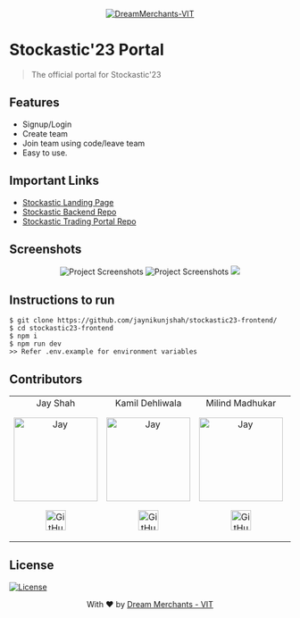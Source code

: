 <p align="center"><a href="https://dreammerchantsvit.com/" target="_blank"><img src="https://dreammerchantsvit.com/dmLogo.png" title="Dreammerchants-VIT" alt="DreamMerchants-VIT"></a>
</p>

# Stockastic'23 Portal

> <Subtitle>
> The official portal for Stockastic'23
<!-- 
---
[![DOCS](https://img.shields.io/badge/Documentation-see%20docs-green?style=flat-square&logo=appveyor)](INSERT_LINK_FOR_DOCS_HERE) 
  [![UI ](https://img.shields.io/badge/User%20Interface-Link%20to%20UI-orange?style=flat-square&logo=appveyor)](INSERT_UI_LINK_HERE) -->

## Features
- Signup/Login
- Create team
- Join team using code/leave team
- Easy to use.
	
## Important Links
- [Stockastic Landing Page](https://stockastic.dreammerchantsvit.com/)
- [Stockastic Backend Repo](https://github.com/jaynikunjshah/stockastic23-backend/)
- [Stockastic  Trading Portal Repo](https://stockastic-trading-portal-eight.vercel.app/)

## Screenshots
<p align="center">
<img src="https://private-user-images.githubusercontent.com/68477234/251393372-091e7d01-5374-4a4a-bc5c-cc61c9b41d8a.png?jwt=eyJhbGciOiJIUzI1NiIsInR5cCI6IkpXVCJ9.eyJrZXkiOiJrZXkxIiwiZXhwIjoxNjg4NjMyODIwLCJuYmYiOjE2ODg2MzI1MjAsInBhdGgiOiIvNjg0NzcyMzQvMjUxMzkzMzcyLTA5MWU3ZDAxLTUzNzQtNGE0YS1iYzVjLWNjNjFjOWI0MWQ4YS5wbmc_WC1BbXotQWxnb3JpdGhtPUFXUzQtSE1BQy1TSEEyNTYmWC1BbXotQ3JlZGVudGlhbD1BS0lBSVdOSllBWDRDU1ZFSDUzQSUyRjIwMjMwNzA2JTJGdXMtZWFzdC0xJTJGczMlMkZhd3M0X3JlcXVlc3QmWC1BbXotRGF0ZT0yMDIzMDcwNlQwODM1MjBaJlgtQW16LUV4cGlyZXM9MzAwJlgtQW16LVNpZ25hdHVyZT0xYjRiM2NlYjJhY2I2ZTU5MmZmZTQ2NjJiNWFkNjQ3MzcwZTBiMmRiNjQwNDFkNGNlNTgzZWVjMTIxZDRhNTY1JlgtQW16LVNpZ25lZEhlYWRlcnM9aG9zdCZhY3Rvcl9pZD0wJmtleV9pZD0wJnJlcG9faWQ9MCJ9.0FzPf-hXJKBG5_0W2s26t8vH5C84G4Vbh3qRB-nU3tw" alt="Project Screenshots" >

<img src="https://private-user-images.githubusercontent.com/68477234/251393595-964c901e-e06f-4e26-a3fa-77dfd171ae54.png?jwt=eyJhbGciOiJIUzI1NiIsInR5cCI6IkpXVCJ9.eyJrZXkiOiJrZXkxIiwiZXhwIjoxNjg4NjMyODIwLCJuYmYiOjE2ODg2MzI1MjAsInBhdGgiOiIvNjg0NzcyMzQvMjUxMzkzNTk1LTk2NGM5MDFlLWUwNmYtNGUyNi1hM2ZhLTc3ZGZkMTcxYWU1NC5wbmc_WC1BbXotQWxnb3JpdGhtPUFXUzQtSE1BQy1TSEEyNTYmWC1BbXotQ3JlZGVudGlhbD1BS0lBSVdOSllBWDRDU1ZFSDUzQSUyRjIwMjMwNzA2JTJGdXMtZWFzdC0xJTJGczMlMkZhd3M0X3JlcXVlc3QmWC1BbXotRGF0ZT0yMDIzMDcwNlQwODM1MjBaJlgtQW16LUV4cGlyZXM9MzAwJlgtQW16LVNpZ25hdHVyZT1jNmY4MmYwMjZjZTc5ODM4ZDczMTZkYzBkNzdiZjNmNjNiOTVmMDA4M2EyNTY1ODFjOWI0MmZjZjA3NzgyNmRiJlgtQW16LVNpZ25lZEhlYWRlcnM9aG9zdCZhY3Rvcl9pZD0wJmtleV9pZD0wJnJlcG9faWQ9MCJ9.SbYLYhWBUHNnzt1XqaNESNkb_WL-cC1xiwtWitvmlmU" alt="Project Screenshots" >

<img src="https://private-user-images.githubusercontent.com/68477234/251393667-56cda690-3d89-4cbb-8080-0f85b80d2ec7.png?jwt=eyJhbGciOiJIUzI1NiIsInR5cCI6IkpXVCJ9.eyJrZXkiOiJrZXkxIiwiZXhwIjoxNjg4NjMyODIwLCJuYmYiOjE2ODg2MzI1MjAsInBhdGgiOiIvNjg0NzcyMzQvMjUxMzkzNjY3LTU2Y2RhNjkwLTNkODktNGNiYi04MDgwLTBmODViODBkMmVjNy5wbmc_WC1BbXotQWxnb3JpdGhtPUFXUzQtSE1BQy1TSEEyNTYmWC1BbXotQ3JlZGVudGlhbD1BS0lBSVdOSllBWDRDU1ZFSDUzQSUyRjIwMjMwNzA2JTJGdXMtZWFzdC0xJTJGczMlMkZhd3M0X3JlcXVlc3QmWC1BbXotRGF0ZT0yMDIzMDcwNlQwODM1MjBaJlgtQW16LUV4cGlyZXM9MzAwJlgtQW16LVNpZ25hdHVyZT03N2Q2MWE5MjdiZDk4ODEzMGNkN2ZiMGRjYTU1MTU1MDdmODhiYWRlZGUwNTM1NDFiMTA1MTBlNjI3ZDQ3YmZlJlgtQW16LVNpZ25lZEhlYWRlcnM9aG9zdCZhY3Rvcl9pZD0wJmtleV9pZD0wJnJlcG9faWQ9MCJ9.ZkwRAaDK2YR1taIlxEXh8TnXl4DzIwX5f5cJj4idx_Y" >


</p>

## Instructions to run
```
$ git clone https://github.com/jaynikunjshah/stockastic23-frontend/
$ cd stockastic23-frontend
$ npm i
$ npm run dev
>> Refer .env.example for environment variables
```

## Contributors
<table>
<tr align="center">

<td>Jay Shah
	<p align="center">
		<img src = "https://avatars.githubusercontent.com/jaynikunjshah" width="150" height="150" alt="Jay">
	</p>
	<p align="center">
		<a href = "https://github.com/jaynikunjshah"><img src = "http://www.iconninja.com/files/241/825/211/round-collaboration-social-github-code-circle-network-icon.svg" width="36" height = "36" alt="GitHub"/></a>
	</p>
</td>

<td>Kamil Dehliwala
	<p align="center">
		<img src = "https://avatars.githubusercontent.com/kamil26300" width="150" height="150" alt="Jay">
	</p>
	<p align="center">
		<a href = "https://github.com/kamil26300"><img src = "http://www.iconninja.com/files/241/825/211/round-collaboration-social-github-code-circle-network-icon.svg" width="36" height = "36" alt="GitHub"/></a>
	</p>
</td>

<td>Milind Madhukar
	<p align="center">
		<img src = "https://avatars.githubusercontent.com/milindmadhukar" width="150" height="150" alt="Jay">
	</p>
	<p align="center">
		<a href = "https://github.com/milindmadhukar"><img src = "http://www.iconninja.com/files/241/825/211/round-collaboration-social-github-code-circle-network-icon.svg" width="36" height = "36" alt="GitHub"/></a>
	</p>
</td>

<td>Shashank
	<p align="center">
		<img src = "https://avatars.githubusercontent.com/shashank651156" width="150" height="150" alt="Jay">
	</p>
	<p align="center">
		<a href = "https://github.com/shashank651156"><img src = "http://www.iconninja.com/files/241/825/211/round-collaboration-social-github-code-circle-network-icon.svg" width="36" height = "36" alt="GitHub"/></a>
	</p>
</td>

<td>Shantanu Khosla
	<p align="center">
		<img src = "https://avatars.githubusercontent.com/shantanu1805" width="150" height="150" alt="Jay">
	</p>
	<p align="center">
		<a href = "https://github.com/shantanu1805"><img src = "http://www.iconninja.com/files/241/825/211/round-collaboration-social-github-code-circle-network-icon.svg" width="36" height = "36" alt="GitHub"/></a>
	</p>
</td>

</tr>
</table>

## License
[![License](http://img.shields.io/:license-mit-blue.svg?style=flat-square)](http://badges.mit-license.org)

<p align="center">
	With ❤️ by <a href="https://dreammerchantsvit.com/ target="_blank">Dream Merchants - VIT</a>
</p>
